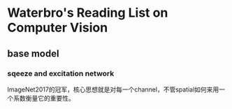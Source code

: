 # Waterbro's Reading List on Computer Vision

## base model
### sqeeze and excitation network
ImageNet2017的冠军，核心思想就是对每一个channel，不管spatial如何来用一个系数衡量它的重要性。









